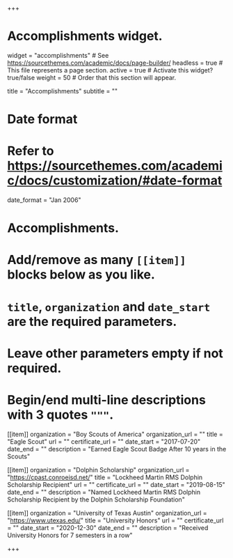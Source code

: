 +++
# Accomplishments widget.
widget = "accomplishments"  # See https://sourcethemes.com/academic/docs/page-builder/
headless = true  # This file represents a page section.
active = true  # Activate this widget? true/false
weight = 50  # Order that this section will appear.

title = "Accomplish&shy;ments"
subtitle = ""

# Date format
#   Refer to https://sourcethemes.com/academic/docs/customization/#date-format
date_format = "Jan 2006"

# Accomplishments.
#   Add/remove as many `[[item]]` blocks below as you like.
#   `title`, `organization` and `date_start` are the required parameters.
#   Leave other parameters empty if not required.
#   Begin/end multi-line descriptions with 3 quotes `"""`.

[[item]]
  organization = "Boy Scouts of America"
  organization_url = ""
  title = "Eagle Scout"
  url = ""
  certificate_url = ""
  date_start = "2017-07-20"
  date_end = ""
  description = "Earned Eagle Scout Badge After 10 years in the Scouts"

[[item]]
  organization = "Dolphin Scholarship"
  organization_url = "https://cpast.conroeisd.net/"
  title = "Lockheed Martin RMS Dolphin Scholarship Recipient"
  url = ""
  certificate_url = ""
  date_start = "2019-08-15"
  date_end = ""
  description = "Named Lockheed Martin RMS Dolphin Scholarship Recipient by the Dolphin Scholarship Foundation"
  
[[item]]
  organization = "University of Texas Austin"
  organization_url = "https://www.utexas.edu/"
  title = "University Honors"
  url = ""
  certificate_url = ""
  date_start = "2020-12-30"
  date_end = ""
  description = "Received University Honors for 7 semesters in a row"

+++
